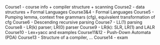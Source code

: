Course1 - course info + compiler structure + scanning
Course2 - data structures + Formal Languages
Course3&4 - Formal Languages
Course5 - Pumping lemma, context free grammars (cfg), equivalent transformation of cfg
Course6 - Descending recursive parsing
Course7 - LL(1) parsing
Course8 - LR(k) parser; LR(0) parser
Course9 - LR(k): SLR, LR(1) and LALR
Course10 - Lex+yacc and examples
Course11&12 - Push-Down Automata (PDA)
Course13 - Structure of a compiler, ...
Course14 - exam
